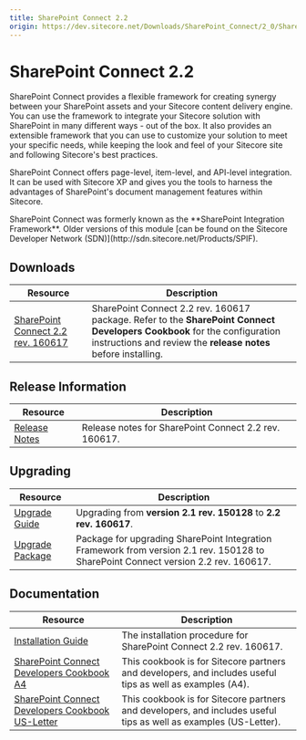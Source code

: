 ```yaml
---
title: SharePoint Connect 2.2
origin: https://dev.sitecore.net/Downloads/SharePoint_Connect/2_0/SharePoint_Connect_2_2.aspx
---
```


# SharePoint Connect 2.2

SharePoint Connect provides a flexible framework for creating synergy between your SharePoint assets and your Sitecore content delivery engine. You can use the framework to integrate your Sitecore solution with SharePoint in many different ways - out of the box. It also provides an extensible framework that you can use to customize your solution to meet your specific needs, while keeping the look and feel of your Sitecore site and following Sitecore's best practices.

SharePoint Connect offers page-level, item-level, and API-level integration. It can be used with Sitecore XP and gives you the tools to harness the advantages of SharePoint's document management features within Sitecore.

  <Alert variant='warning' mb={4}>
    <AlertIcon />
    SharePoint Connect was formerly known as the **SharePoint Integration Framework**. Older versions of this module [can be found on the Sitecore Developer Network (SDN)](http://sdn.sitecore.net/Products/SPIF).
  </Alert>
  

## Downloads

 | Resource | Description |
 | --- | --- |
 | [SharePoint Connect 2.2 rev. 160617](https://sitecoredev.azureedge.net/~/media/0C4D139079924B6EAD357335C5AC9002.ashx?date=20160629T094852) | SharePoint Connect 2.2 rev. 160617 package. Refer to the **SharePoint Connect Developers Cookbook** for the configuration instructions and review the **release notes** before installing. |

## Release Information

 | Resource | Description |
 | --- | --- |
 | [Release Notes](https://dev.sitecore.net:443/downloads/SharePoint%20Connect/2%200/SharePoint%20Connect%202%202/Release%20Notes) | Release notes for SharePoint Connect 2.2 rev. 160617. |

## Upgrading

 | Resource | Description |
 | --- | --- |
 | [Upgrade Guide](https://dev.sitecore.net:443/downloads/SharePoint%20Connect/2%200/SharePoint%20Connect%202%202/Upgrade%20Guide) | Upgrading from **version 2.1 rev. 150128** to **2.2 rev. 160617**.  <br /> |
 | [Upgrade Package](https://sitecoredev.azureedge.net/~/media/676A9D51365C463B87DD2BCD795F795A.ashx?date=20160629T095300) | Package for upgrading SharePoint Integration Framework from version 2.1 rev. 150128 to SharePoint Connect version 2.2 rev. 160617. |

## Documentation

 | Resource | Description |
 | --- | --- |
 | [Installation Guide](https://dev.sitecore.net:443/downloads/SharePoint%20Connect/2%200/SharePoint%20Connect%202%202/Installation%20Guide) | The installation procedure for SharePoint Connect 2.2 rev. 160617. |
 | [SharePoint Connect Developers Cookbook A4](https://sitecoredev.azureedge.net/~/media/B20E949F3DCE47D7B7E6946F71F01DAB.ashx?date=20160218T145008) | This cookbook is for Sitecore partners and developers, and includes useful tips as well as examples (A4). |
 | [SharePoint Connect Developers Cookbook US-Letter](https://sitecoredev.azureedge.net/~/media/7BA1B00F06414DD3AD4EEFFB06CFC27A.ashx?date=20160218T145414) | This cookbook is for Sitecore partners and developers, and includes useful tips as well as examples (US-Letter). |
